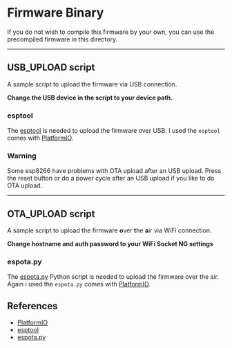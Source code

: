 # Firmware Binary
If you do not wish to compile this firmware by your own, you can use the
precompiled firmware in this directory.

---

## USB_UPLOAD script
A sample script to upload the firmware via USB connection.

**Change the USB device in the script
to your device path.**

### esptool
The [esptool](https://github.com/espressif/esptool) is needed to upload the firmware over USB.
I used the `esptool` comes with [PlatformIO](https://platformio.org/).

### Warning
Some esp8266 have problems with OTA upload after an USB upload. Press the reset button or do a power cycle after an USB upload if you like to do OTA upload.

---

## OTA_UPLOAD script
A sample script to upload the firmware **o**ver **t**he **a**ir via WiFi connection.

**Change hostname and auth password to your WiFi Socket NG settings**

### espota.py
The [espota.py](https://github.com/esp8266/Arduino/blob/master/tools/espota.py) Python script is needed to upload the firmware over the air.
Again i used the `espota.py` comes with [PlatformIO](https://platformio.org/).

## References
- [PlatformIO](https://platformio.org/)
- [esptool](https://github.com/espressif/esptool)
- [espota.py](https://github.com/esp8266/Arduino/blob/master/tools/espota.py)
